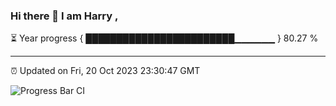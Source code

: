 ### Hi there 👋 I am Harry , 

⏳ Year progress { ████████████████████████▁▁▁▁▁▁ } 80.27 %

---

⏰ Updated on Fri, 20 Oct 2023 23:30:47 GMT

![Progress Bar CI](https://github.com/duykhang68/duykhang68/workflows/Progress%20Bar%20CI/badge.svg)
